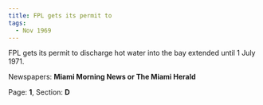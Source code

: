```yaml
---  
title: FPL gets its permit to  
tags:  
  - Nov 1969  
---  
```

  
FPL gets its permit to discharge hot water into the bay extended until 1 July 1971.  
  
Newspapers: **Miami Morning News or The Miami Herald**  
  
Page: **1**, Section: **D** 
